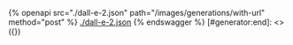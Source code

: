 [#generator:start]: <> ({ "template": "openapi" })
{% openapi src="./dall-e-2.json" path="/images/generations/with-url" method="post" %}
[./dall-e-2.json](./dall-e-2.json)
{% endswagger %}
[#generator:end]: <> ({})